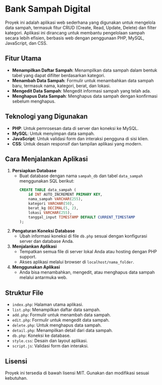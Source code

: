 # Bank Sampah Digital

Proyek ini adalah aplikasi web sederhana yang digunakan untuk mengelola data sampah, termasuk fitur CRUD (Create, Read, Update, Delete) dan filter kategori. Aplikasi ini dirancang untuk membantu pengelolaan sampah secara lebih efisien, berbasis web dengan penggunaan PHP, MySQL, JavaScript, dan CSS.

## Fitur Utama
- **Menampilkan Daftar Sampah**: Menampilkan data sampah dalam bentuk tabel yang dapat difilter berdasarkan kategori.
- **Menambah Data Sampah**: Formulir untuk menambahkan data sampah baru, termasuk nama, kategori, berat, dan lokasi.
- **Mengedit Data Sampah**: Mengedit informasi sampah yang telah ada.
- **Menghapus Data Sampah**: Menghapus data sampah dengan konfirmasi sebelum menghapus.

## Teknologi yang Digunakan
- **PHP**: Untuk pemrosesan data di server dan koneksi ke MySQL.
- **MySQL**: Untuk menyimpan data sampah.
- **JavaScript**: Untuk validasi form dan interaksi pengguna di sisi klien.
- **CSS**: Untuk desain responsif dan tampilan aplikasi yang modern.

## Cara Menjalankan Aplikasi
1. **Persiapkan Database**
   - Buat database dengan nama `sampah_db` dan tabel `data_sampah` menggunakan SQL berikut:
     ```sql
     CREATE TABLE data_sampah (
         id INT AUTO_INCREMENT PRIMARY KEY,
         nama_sampah VARCHAR(255),
         kategori VARCHAR(50),
         berat_kg DECIMAL(5, 2),
         lokasi VARCHAR(255),
         tanggal_input TIMESTAMP DEFAULT CURRENT_TIMESTAMP
     );
     ```
2. **Pengaturan Koneksi Database**
   - Ubah informasi koneksi di file `db.php` sesuai dengan konfigurasi server dan database Anda.
3. **Menjalankan Aplikasi**
   - Tempatkan semua file di server lokal Anda atau hosting dengan PHP support.
   - Akses aplikasi melalui browser di `localhost/nama_folder`.
4. **Menggunakan Aplikasi**
   - Anda bisa menambahkan, mengedit, atau menghapus data sampah melalui antarmuka web.

## Struktur File
- `index.php`: Halaman utama aplikasi.
- `list.php`: Menampilkan daftar data sampah.
- `add.php`: Formulir untuk menambah data sampah.
- `edit.php`: Formulir untuk mengedit data sampah.
- `delete.php`: Untuk menghapus data sampah.
- `detail.php`: Menampilkan detail dari data sampah.
- `db.php`: Koneksi ke database.
- `style.css`: Desain dan layout aplikasi.
- `script.js`: Validasi form dan interaksi.

## Lisensi
Proyek ini tersedia di bawah lisensi MIT. Gunakan dan modifikasi sesuai kebutuhan.